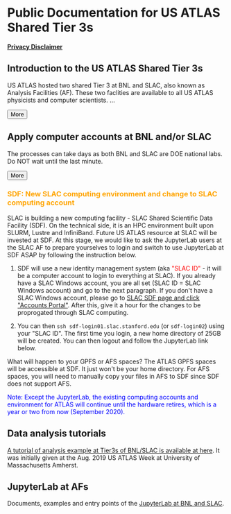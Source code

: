 <style>
  #introMore {display: none;}
  #acctsMore {display: none;}
</style>

<script type="text/javascript" src="/tier3docs/scripts/readMoreOrLess.js"></script>

# Public Documentation for US ATLAS Shared Tier 3s

<b>[Privacy Disclaimer](/tier3docs/privacyDisclaimer)</b>

## Introduction to the US ATLAS Shared Tier 3s
US ATLAS hosted two shared Tier 3 at BNL and SLAC, also known as Analysis Facilities (AF). These
two faclities are available to all US ATLAS physicists and computer scientists. 
<span id="introLess">...</span><span id="introMore">They are
orgniazed and managed to support US ATLAS users' need on computing resources, including login,
run interactive and batch jobs, access ATLAS data, store private data, etc.
<br><br>
These two facilities also support tools specific for users analysis, including ATLAS/CERN
software in CVMFS, Grid middleware, Rucio clients, Machine Learning packages, MPI, Jupyter
Lab with PyROOT, Xcache with auto data discovery, GPUs, etc.
<br><br>
The two facilites are backed by staffs to support software environment, unix systems and
storages.</span>

<button onclick="readMoreOrLess('introLess', 'introMore', 'introBtn')" id="introBtn">More</button>

## Apply computer accounts at BNL and/or SLAC
The processes can take days as both BNL and SLAC are DOE national labs. Do NOT wait until the 
last minute.

<span id="acctsLess"></span>
<span id="acctsMore">
Applying BNL computing accounts is a multiple-step process. 
[The steps are summarized at here](https://www.sdcc.bnl.gov/#accounts)<br>
<br>
[Applying SLAC computing accounts](https://atlas.slac.stanford.edu/using-the-slac-computing-resources)
is a two-step process: becoming a SLAC laboratory user, and then obtain computing account(s).
</span>

<button onclick="readMoreOrLess('acctsLess', 'acctsMore', 'acctsBtn')" id="acctsBtn">More</button>

### <a name="sdf"></a><span style="color:orange">SDF: New SLAC computing environment and change to SLAC computing account</span>

SLAC is building a new computing facility - SLAC Shared Scientific Data Facility (SDF). On the technical side, it is an HPC environment built upon SLURM, Lustre and InfiniBand. Future US ATLAS resource at SLAC will be invested at SDF. At this stage, we would like to ask the JupyterLab users at the SLAC AF to prepare yourselves to login and switch to use JupyterLab at SDF ASAP by following the instruction below.

1. SDF will use a new identity management system (aka <span style="color:red">"SLAC ID"</span> - it will be a computer account to login to everything at SLAC). If you already have a SLAC Windows account, you are all set (SLAC ID = SLAC Windows account) and go to the next paragraph. If you don't have a SLAC Windows account, please go to [SLAC SDF page and click "Accounts Portal"](https://ondemand-dev.slac.stanford.edu/public/doc/#/accounts-and-access?id=access). After this, give it a hour for the changes to be proprogated through SLAC computing.

2. You can then `ssh sdf-login01.slac.stanford.edu` (or `sdf-login02`) using your "SLAC ID". The first time you login, a new home directory of 25GB will be created. You can then logout and follow the JupyterLab link below.

What will happen to your GPFS or AFS spaces? The ATLAS GPFS spaces will be accessible at SDF. It just won't be your home directory. For AFS spaces, you will need to manually copy your files in AFS to SDF since SDF does not support AFS.

<span style="color:blue">Note: Except the JupyterLab, the existing computing accounts and environment for ATLAS will continue until the hardware retires, which is a year or two from now (September 2020).</span>

## Data analysis tutorials 
[A tutorial of analysis example at Tier3s of BNL/SLAC is available at here](/tier3docs/Tutorial-2019Aug).
It was initially given at the Aug. 2019 US ATLAS Week at University of Massachusetts Amherst.

## JupyterLab at AFs
Documents, examples and entry points of the [JupyterLab at BNL and SLAC](jupyter/JupyterAtTier3s.md). 